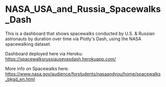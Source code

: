 # NASA_USA_and_Russia_Spacewalks_Dash
This is a dashboard that shows spacewalks conducted by U.S. & Russian astronauts by duration over time via Plotly's Dash, using the NASA spacewalking dataset.  

Dashboard deployed here via Heroku:
https://spacewalksrussiausevasdash.herokuapp.com/

More info on Spacewalks here: 
https://www.nasa.gov/audience/forstudents/nasaandyou/home/spacewalks_bkgd_en.html
